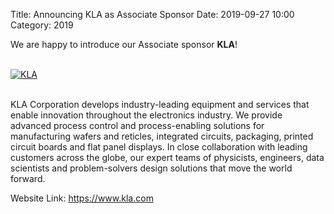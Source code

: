 Title: Announcing KLA as Associate Sponsor
Date: 2019-09-27 10:00
Category: 2019

We are happy to introduce our Associate sponsor **KLA**!

<!-- PELICAN_END_SUMMARY -->
<br>
<div class="text-center">
  <a href="https://www.kla.com/" target="_blank">
    <img src="{static}/images/sponsors/kla.png" alt="KLA">
  </a>
</div>
<br>

KLA Corporation develops industry-leading equipment and services that enable innovation throughout the electronics industry. We provide advanced process control and process-enabling solutions for manufacturing wafers and reticles, integrated circuits, packaging, printed circuit boards and flat panel displays. In close collaboration with leading customers across the globe, our expert teams of physicists, engineers, data scientists and problem-solvers design solutions that move the world forward.

Website Link: <a href="https://www.kla.com/" target="_blank">https://www.kla.com</a>
